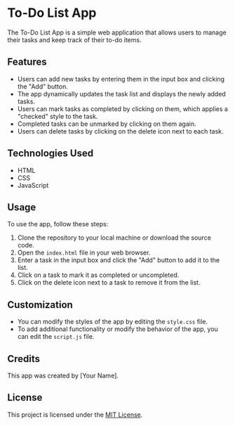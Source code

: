 # To-Do List App

The To-Do List App is a simple web application that allows users to manage their tasks and keep track of their to-do items.

## Features

- Users can add new tasks by entering them in the input box and clicking the "Add" button.
- The app dynamically updates the task list and displays the newly added tasks.
- Users can mark tasks as completed by clicking on them, which applies a "checked" style to the task.
- Completed tasks can be unmarked by clicking on them again.
- Users can delete tasks by clicking on the delete icon next to each task.

## Technologies Used

- HTML
- CSS
- JavaScript

## Usage

To use the app, follow these steps:

1. Clone the repository to your local machine or download the source code.
2. Open the `index.html` file in your web browser.
3. Enter a task in the input box and click the "Add" button to add it to the list.
4. Click on a task to mark it as completed or uncompleted.
5. Click on the delete icon next to a task to remove it from the list.

## Customization

- You can modify the styles of the app by editing the `style.css` file.
- To add additional functionality or modify the behavior of the app, you can edit the `script.js` file.

## Credits

This app was created by [Your Name].

## License

This project is licensed under the [MIT License](LICENSE).
